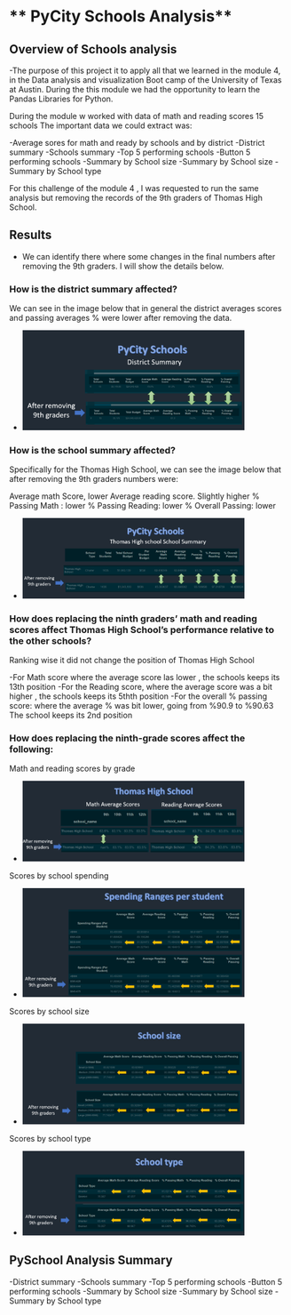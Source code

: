 
# ** PyCity Schools Analysis**

## Overview of Schools analysis

-The purpose of this project it to apply all that we learned in the module 4, in the Data analysis and visualization  Boot camp of the University of Texas at Austin.
During the this module we had the opportunity to learn the Pandas Libraries for Python. 

During the module w worked with data of  math and reading scores  15 schools
The important data we could extract was:

-Average sores for math and ready by schools and by district
-District summary
-Schools summary
-Top 5 performing schools
-Button 5 performing schools
-Summary by School size
-Summary by School size
-Summary by School type

For this challenge of the module 4 ,  I was requested to run the same analysis but removing the records of the 9th graders of Thomas High School.
	

## Results

-  We can identify there where some changes in the final numbers after removing the 9th graders. I will show the details  below.

### How is the district summary affected?

We can see in the image below that in general the district averages scores and passing averages % were lower after removing the  data.


- <img src = "Resources/disctrict-summary.png" width= "400" >

### How is the school summary affected?

Specifically for the Thomas High School, we can see the image below that after removing the  9th graders  numbers were:

Average math Score, lower
Average reading score. Slightly higher
% Passing Math : lower
% Passing Reading: lower
% Overall Passing: lower

- <img src = "Resources/school_summary.png" width= "400" >

### How does replacing the ninth graders’ math and reading scores affect Thomas High School’s performance relative to the other schools?

Ranking wise it did not change the position of  Thomas High School 

-For Math score  where the average score las lower , the schools keeps its 13th position 
-For the Reading  score, where the average score was a bit higher , the schools keeps its 5thth position 
-For the overall % passing score:  where the average % was bit lower, going from %90.9 to %90.63 The school keeps its 2nd position


### How does replacing the ninth-grade scores affect the following:
Math and reading scores by grade
- <img src = "Resources/grades_summary.png" width= "400" >
Scores by school spending
- <img src = "Resources/spending_ranges.png" width= "400" >
Scores by school size
- <img src = "Resources/school_size.png" width= "400" >
Scores by school type

- <img src = "Resources/school_type.png" width= "400" >



## PySchool Analysis Summary
	

-District summary
-Schools summary
-Top 5 performing schools
-Button 5 performing schools
-Summary by School size
-Summary by School size
-Summary by School type
